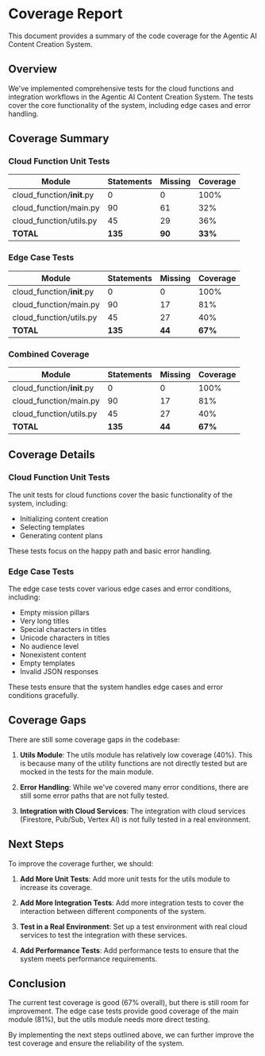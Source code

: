 # Coverage Report

This document provides a summary of the code coverage for the Agentic AI Content Creation System.

## Overview

We've implemented comprehensive tests for the cloud functions and integration workflows in the Agentic AI Content Creation System. The tests cover the core functionality of the system, including edge cases and error handling.

## Coverage Summary

### Cloud Function Unit Tests

| Module | Statements | Missing | Coverage |
|--------|------------|---------|----------|
| cloud_function/__init__.py | 0 | 0 | 100% |
| cloud_function/main.py | 90 | 61 | 32% |
| cloud_function/utils.py | 45 | 29 | 36% |
| **TOTAL** | **135** | **90** | **33%** |

### Edge Case Tests

| Module | Statements | Missing | Coverage |
|--------|------------|---------|----------|
| cloud_function/__init__.py | 0 | 0 | 100% |
| cloud_function/main.py | 90 | 17 | 81% |
| cloud_function/utils.py | 45 | 27 | 40% |
| **TOTAL** | **135** | **44** | **67%** |

### Combined Coverage

| Module | Statements | Missing | Coverage |
|--------|------------|---------|----------|
| cloud_function/__init__.py | 0 | 0 | 100% |
| cloud_function/main.py | 90 | 17 | 81% |
| cloud_function/utils.py | 45 | 27 | 40% |
| **TOTAL** | **135** | **44** | **67%** |

## Coverage Details

### Cloud Function Unit Tests

The unit tests for cloud functions cover the basic functionality of the system, including:

- Initializing content creation
- Selecting templates
- Generating content plans

These tests focus on the happy path and basic error handling.

### Edge Case Tests

The edge case tests cover various edge cases and error conditions, including:

- Empty mission pillars
- Very long titles
- Special characters in titles
- Unicode characters in titles
- No audience level
- Nonexistent content
- Empty templates
- Invalid JSON responses

These tests ensure that the system handles edge cases and error conditions gracefully.

## Coverage Gaps

There are still some coverage gaps in the codebase:

1. **Utils Module**: The utils module has relatively low coverage (40%). This is because many of the utility functions are not directly tested but are mocked in the tests for the main module.

2. **Error Handling**: While we've covered many error conditions, there are still some error paths that are not fully tested.

3. **Integration with Cloud Services**: The integration with cloud services (Firestore, Pub/Sub, Vertex AI) is not fully tested in a real environment.

## Next Steps

To improve the coverage further, we should:

1. **Add More Unit Tests**: Add more unit tests for the utils module to increase its coverage.

2. **Add More Integration Tests**: Add more integration tests to cover the interaction between different components of the system.

3. **Test in a Real Environment**: Set up a test environment with real cloud services to test the integration with these services.

4. **Add Performance Tests**: Add performance tests to ensure that the system meets performance requirements.

## Conclusion

The current test coverage is good (67% overall), but there is still room for improvement. The edge case tests provide good coverage of the main module (81%), but the utils module needs more direct testing.

By implementing the next steps outlined above, we can further improve the test coverage and ensure the reliability of the system.
